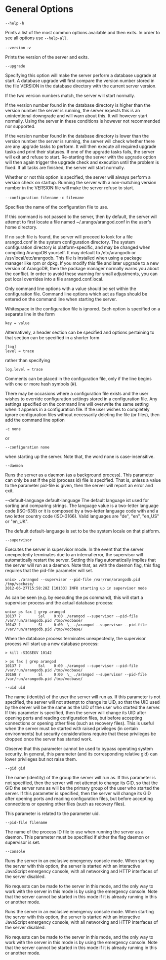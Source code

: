 <a name="general_options"></a>
# General Options

`--help`
`-h`

Prints a list of the most common options available and then exits. In order to see all options use `--help-all`.

`--version`
`-v`

Prints the version of the server and exits.


`--upgrade`

Specifying this option will make the server perform a database upgrade at start. A database upgrade will first compare the version number stored in the file VERSION in the database directory with the current server version.

If the two version numbers match, the server will start normally.

If the version number found in the database directory is higher than the version number the server is running, the server expects this is an unintentional downgrade and will warn about this. It will however start normally. Using the server in these conditions is however not recommended nor supported.

If the version number found in the database directory is lower than the version number the server is running, the server will check whether there are any upgrade tasks to perform. It will then execute all required upgrade tasks and print their statuses. If one of the upgrade tasks fails, the server will exit and refuse to start. Re-starting the server with the upgrade option will then again trigger the upgrade check and execution until the problem is fixed. If all tasks are finished, the server will start normally.

Whether or not this option is specified, the server will always perform a version check on startup. Running the server with a non-matching version number in the VERSION file will make the server refuse to start.


`--configuration filename`
`-c filename`

Specifies the name of the configuration file to use.

If this command is not passed to the server, then by default, the server will attempt to first locate a file named ~/.arango/arangod.conf in the user's home directory.

If no such file is found, the server will proceed to look for a file arangod.conf in the system configuration directory. The system configuration directory is platform-specific, and may be changed when compiling ArangoDB yourself. It may default to /etc/arangodb or /usr/local/etc/arangodb. This file is installed when using a package manager like rpm or dpkg. If you modify this file and later upgrade to a new version of ArangoDB, then the package manager normally warns you about the conflict. In order to avoid these warning for small adjustments, you can put local overrides into a file arangod.conf.local.

Only command line options with a value should be set within the configuration file. Command line options which act as flags should be entered on the command line when starting the server.

Whitespace in the configuration file is ignored. Each option is specified on a separate line in the form

	key = value
 
Alternatively, a header section can be specified and options pertaining to that section can be specified in a shorter form

	[log] 
	level = trace

rather than specifying

	log.level = trace 

Comments can be placed in the configuration file, only if the line begins with one or more hash symbols (#).

There may be occasions where a configuration file exists and the user wishes to override configuration settings stored in a configuration file. Any settings specified on the command line will overwrite the same setting when it appears in a configuration file. If the user wishes to completely ignore configuration files without necessarily deleting the file (or files), then add the command line option

	-c none 
or

	--configuration none 

when starting up the server. Note that, the word none is case-insensitive.

<!--
@anchor CommandLineHelp
@copydetails triagens::rest::ApplicationServer::_options

@CLEARPAGE
@anchor CommandLineVersion
@copydetails triagens::rest::ApplicationServer::_version

@CLEARPAGE
@anchor CommandLineUpgrade
@copydetails triagens::arango::ApplicationV8::_performUpgrade

@CLEARPAGE
@anchor CommandLineConfiguration
@copydetails triagens::rest::ApplicationServer::_configFile

@CLEARPAGE
@anchor CommandLineDaemon
-->

`--daemon`

Runs the server as a daemon (as a background process). This parameter can only
be set if the pid (process id) file is specified. That is, unless a value to the
parameter pid-file is given, then the server will report an error and exit.

--default-language default-language
The default language ist used for sorting and comparing strings. The language value is a two-letter language code (ISO-639) or it is composed by a two-letter language code with and a two letter country code (ISO-3166). Valid languages are "de", "en", "en_US" or "en_UK".

The default default-language is set to be the system locale on that platform.

`--supervisor`

Executes the server in supervisor mode. In the event that the server
unexpectedly terminates due to an internal error, the supervisor will
automatically restart the server. Setting this flag automatically implies that
the server will run as a daemon. Note that, as with the daemon flag, this flag
requires that the pid-file parameter will set.

    unix> ./arangod --supervisor --pid-file /var/run/arangodb.pid /tmp/vocbase/
    2012-06-27T15:58:28Z [10133] INFO starting up in supervisor mode

As can be seen (e.g. by executing the ps command), this will start a supervisor
process and the actual database process:

    unix> ps fax | grep arangod
    10137 ?        Ssl    0:00 ./arangod --supervisor --pid-file /var/run/arangodb.pid /tmp/vocbase/
    10142 ?        Sl     0:00  \_ ./arangod --supervisor --pid-file /var/run/arangodb.pid /tmp/vocbase/

When the database process terminates unexpectedly, the supervisor process will
start up a new database process:

    > kill -SIGSEGV 10142

    > ps fax | grep arangod
    10137 ?        Ssl    0:00 ./arangod --supervisor --pid-file /var/run/arangodb.pid /tmp/vocbase/
    10168 ?        Sl     0:00  \_ ./arangod --supervisor --pid-file /var/run/arangodb.pid /tmp/vocbase/

`--uid uid`

The name (identity) of the user the server will run as. If this parameter is not specified, the server will not attempt to change its UID, so that the UID used by the server will be the same as the UID of the user who started the server. If this parameter is specified, then the server will change its UID after opening ports and reading configuration files, but before accepting connections or opening other files (such as recovery files). This is useful when the server must be started with raised privileges (in certain environments) but security considerations require that these privileges be dropped once the server has started work.

Observe that this parameter cannot be used to bypass operating system security. In general, this parameter (and its corresponding relative gid) can lower privileges but not raise them.


`--gid gid`

The name (identity) of the group the server will run as. If this parameter is not specified, then the server will not attempt to change its GID, so that the GID the server runs as will be the primary group of the user who started the server. If this parameter is specified, then the server will change its GID after opening ports and reading configuration files, but before accepting connections or opening other files (such as recovery files).

This parameter is related to the parameter uid.


`--pid-file filename`

The name of the process ID file to use when running the server as a daemon. This parameter must be specified if either the flag daemon or supervisor is set.


`--console`

Runs the server in an exclusive emergency console mode. When starting the server with this option, the server is started with an interactive JavaScript emergency console, with all networking and HTTP interfaces of the server disabled.

No requests can be made to the server in this mode, and the only way to work with the server in this mode is by using the emergency console. Note that the server cannot be started in this mode if it is already running in this or another mode.

<!--
@CLEARPAGE
@anchor CommandLineUid
@copydetails triagens::rest::ApplicationServer::_uid

@CLEARPAGE
@anchor CommandLineGid
@copydetails triagens::rest::ApplicationServer::_gid

@CLEARPAGE
@anchor CommandLinePidFile
@copydetails triagens::rest::AnyServer::_pidFile

@CLEARPAGE
@anchor CommandLineConsole
@CMDOPT{\--console}
-->
	
Runs the server in an exclusive emergency console mode. When 
starting the server with this option, the server is started with
an interactive JavaScript emergency console, with all networking
and HTTP interfaces of the server disabled.

No requests can be made to the server in this mode, and the only
way to work with the server in this mode is by using the emergency
console. 
Note that the server cannot be started in this mode if it is 
already running in this or another mode. 
